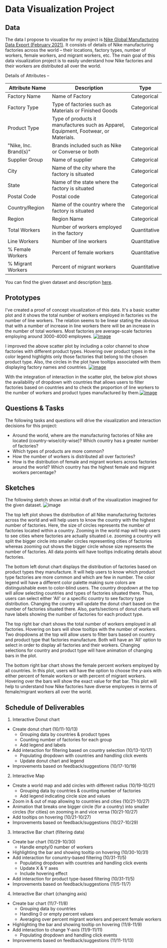# Data Visualization Project

## Data

The data I propose to visualize for my project is [Nike Global Manufacturing Data Export (February 2021)](http://manufacturingmap.nikeinc.com/). It consists of details of Nike manufacturing factories across the world – their locations, factory types, number of workers, female workers, and migrant workers, etc. The main goal of this data visualization project is to easily understand how Nike factories and their workers are distributed all over the world.

Details of Attributes –

|Attribute Name | Description | Type |
| --- | --- | --- |
| Factory Name | Name of Factory | Categorical |
| Factory Type | Type of factories such as Materials or Finished Goods | Categorical |
| Product Type | Type of products it manufactures such as Apparel, Equipment, Footwear, or Materials. | Categorical |
| "Nike, Inc. Brand(s)" | Brands included such as Nike or Converse or both | Categorical |
| Supplier Group | Name of supplier | Categorical |
| City | Name of the city where the factory is situated | Categorical |
| State | Name of the state where the factory is situated | Categorical |
| Postal Code | Postal code | Categorical |
| Country/Region | Name of the country where the factory is situated | Categorical |
| Region | Region Name | Categorical |
| Total Workers | Number of workers employed in the factory | Quantitative |
| Line Workers | Number of line workers | Quantitative |
| % Female Workers | Percent of female workers | Quantitative |
| % Migrant Workers | Percent of migrant workers | Quantitative |

You can find the given dataset and description [here](https://gist.github.com/siddhipa/3357f23f4ecd08f3737215f16026269e).


## Prototypes

I’ve created a proof of concept visualization of this data. It's a basic scatter plot and it shows the total number of workers employed in factories vs the number of line workers. The relation seems to be linear stating the obvious that with a number of increase in line workers there will be an increase in the number of total workers. Most factories are average-scale factories employing around 3000-4000 employees.
[![image](https://user-images.githubusercontent.com/49468721/134425996-5a91e0b1-b058-41a0-b1d0-9432479456dc.png)](https://vizhub.com/siddhipa/e75567ad58d44564b91fa851ad9e6f3e)

I improved the above scatter plot by including a color channel to show factories with different product types. Hovering over product types in the color legend highlights only those factories that belong to the chosen product type. Also, the circles in the plot have tooltips associated with them displaying factory names and countries.
[![image](https://user-images.githubusercontent.com/49468721/136814990-b097c9a6-3146-4643-bfd2-9cfca8e417ea.png)](https://vizhub.com/siddhipa/dec7ce1c8fa449e794385aef310be434)

With the integration of interaction in the scatter plot, the below plot shows the availability of dropdown with countries that allows users to filter factories based on countries and to check the proportion of line workers to the number of workers and product types manufactured by them.[![image](https://user-images.githubusercontent.com/49468721/136815768-8edc046f-d09e-4c89-8920-aedb5845a905.png)](https://vizhub.com/siddhipa/374452615186417a921623c8a7b3010a)


## Questions & Tasks

The following tasks and questions will drive the visualization and interaction decisions for this project:

 * Around the world, where are the manufacturing factories of Nike are located (country-wise/city-wise)? Which country has a greater number of factories?
 * Which types of products are more common?
 * How the number of workers is distributed all over factories?
 * How is the distribution of female and migrant workers across factories around the world? Which country has the highest female and migrant workers percentage? 
 

## Sketches

The following sketch shows an initial draft of the visualization imagined for the given dataset.
![image](https://user-images.githubusercontent.com/49468721/136826714-958d8d1f-b9a6-4d43-bfa9-e5062d8748ad.png)

The top left plot shows the distribution of all Nike manufacturing factories across the world and will help users to know the country with the highest number of factories. Here, the size of circles represents the number of factories located within a country. Zooming in the world map will help users to see cities where factories are actually situated i.e. zooming a country will split the bigger circle into smaller circles representing cities of factories whereas zooming out shows the bigger circle whose size represents the number of factories. All data points will have tooltips indicating details about factories.

The bottom left donut chart displays the distribution of factories based on product types they manufacture. It will help users to know which product type factories are more common and which are few in number. The color legend will have a different color palette making sure colors are distinguishable even to color-blind users. The country dropdown at the top will allow selecting countries and types of factories situated there. Thus, users can select either 'All' or a specific country to see factory type distribution. Changing the country will update the donut chart based on the number of factories situated there. Also, parts/sections of donut charts will have labels showing the number of factories for each product type. 

The top right bar chart shows the total number of workers employed in all factories. Hovering on bars will show tooltips with the number of workers. Two dropdowns at the top will allow users to filter bars based on country and product type that factories manufacture. Both will have an 'All' option to select in order to display all factories and their workers. Changing selections for country and product type will have animation of changing bars in the plot.

The bottom right bar chart shows the female percent workers employed by all countries. In this plot, users will have the option to choose the y-axis with either percent of female workers or with percent of migrant workers. Hovering over the bars will show the exact value for that bar. This plot will help to understand how Nike factories have diverse employees in terms of female/migrant workers all over the world.



## Schedule of Deliverables
1.	Interactive Donut chart	  	
   - Create donut chart	(10/11-10/13)
     - Grouping data by countries & product types  
     - Counting number of factories for each group
  	  - Add legend and labels
   - Add interaction for filtering based on country selection	(10/13-10/17)
     - Populating dropdown with countries and handling click events
     - Update donut chart and legend
   - Improvements based on feedback/suggestions	(10/17-10/19)
   
2.	Interactive Map
   - Create a world map and add circles with different radius (10/19-10/21)
     - Grouping data by countries & counting number of factories
     - Add legend indicating circle size and values
   - Zoom in & out of map allowing to countries and cities	(10/21-10/27)
   - Animation that breaks one bigger circle (for a country) into smaller circles (for cities) on zooming in and vice versa	(10/21-10/27)
   - Add tooltips on hovering	(10/21-10/27)
   - Improvements based on feedback/suggestions (10/27-10/29)
   
3.	Interactive Bar chart (filtering data)
   - Create bar chart	(10/29-10/30)
     - Handle empty/0 number of workers
   - Highlighting the bar and showing tooltip on hovering	(10/30-10/31)
   - Add interaction for conuntry-based filtering (10/31-11/5)
     -	Populating dropdown with countries and handling click events
     - Update X & Y axes
     - Include hovering effect
   -	Add interaction for product type-based filtering (10/31-11/5)
   -	Improvements based on feedback/suggestions (11/5-11/7)
   
4.	Interactive Bar chart (changing axis)						
   - Create bar chart (11/7-11/8)
     - Grouping data by countries
     - Handling 0 or empty percent values
     - Averaging over percent migrant workers and percent female workers
   - Highlighting the bar and showing tooltip on hovering	(11/8-11/9)
   - Add interaction to change Y-axis (11/9-11/11)
     - Populating dropdown and handling click events
   - Improvements based on feedback/suggestions		(11/11-11/13)
